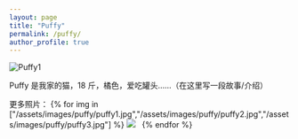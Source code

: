 ```yaml
---
layout: page
title: "Puffy"
permalink: /puffy/
author_profile: true
---
```


![Puffy1](/assets/images/puffy/puffy1.jpg)

Puffy 是我家的猫，18 斤，橘色，爱吃罐头……（在这里写一段故事/介绍）

更多照片：
{% for img in ["/assets/images/puffy/puffy1.jpg","/assets/images/puffy/puffy2.jpg","/assets/images/puffy/puffy3.jpg"] %}
  <img src="{{ img | relative_url }}" style="max-width:200px; margin-right:0.5rem;" />
{% endfor %}
